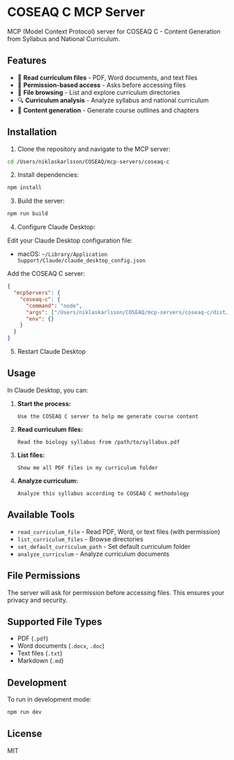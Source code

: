 # COSEAQ C MCP Server

MCP (Model Context Protocol) server for COSEAQ C - Content Generation from Syllabus and National Curriculum.

## Features

- 📄 **Read curriculum files** - PDF, Word documents, and text files
- 🔐 **Permission-based access** - Asks before accessing files
- 📁 **File browsing** - List and explore curriculum directories
- 🔍 **Curriculum analysis** - Analyze syllabus and national curriculum
- 📝 **Content generation** - Generate course outlines and chapters

## Installation

1. Clone the repository and navigate to the MCP server:
```bash
cd /Users/niklaskarlsson/COSEAQ/mcp-servers/coseaq-c
```

2. Install dependencies:
```bash
npm install
```

3. Build the server:
```bash
npm run build
```

4. Configure Claude Desktop:

Edit your Claude Desktop configuration file:
- macOS: `~/Library/Application Support/Claude/claude_desktop_config.json`

Add the COSEAQ C server:
```json
{
  "mcpServers": {
    "coseaq-c": {
      "command": "node",
      "args": ["/Users/niklaskarlsson/COSEAQ/mcp-servers/coseaq-c/dist/index.js"],
      "env": {}
    }
  }
}
```

5. Restart Claude Desktop

## Usage

In Claude Desktop, you can:

1. **Start the process:**
   ```
   Use the COSEAQ C server to help me generate course content
   ```

2. **Read curriculum files:**
   ```
   Read the biology syllabus from /path/to/syllabus.pdf
   ```

3. **List files:**
   ```
   Show me all PDF files in my curriculum folder
   ```

4. **Analyze curriculum:**
   ```
   Analyze this syllabus according to COSEAQ C methodology
   ```

## Available Tools

- `read_curriculum_file` - Read PDF, Word, or text files (with permission)
- `list_curriculum_files` - Browse directories
- `set_default_curriculum_path` - Set default curriculum folder
- `analyze_curriculum` - Analyze curriculum documents

## File Permissions

The server will ask for permission before accessing files. This ensures your privacy and security.

## Supported File Types

- PDF (`.pdf`)
- Word documents (`.docx`, `.doc`)
- Text files (`.txt`)
- Markdown (`.md`)

## Development

To run in development mode:
```bash
npm run dev
```

## License

MIT
